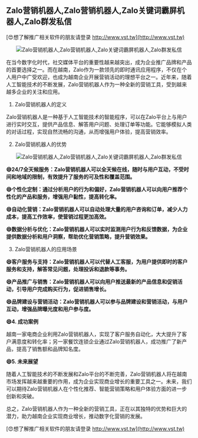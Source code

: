 ## **Zalo营销机器人,Zalo营销机器人,Zalo关键词霸屏机器人,Zalo群发私信**

[😍想了解推广相关软件的朋友请登录 http://www.vst.tw](http://www.vst.tw)

 <center><img src="https://vst.tw/MP4/tuiguang/png/0.png" alt="Zalo营销机器人,Zalo营销机器人,Zalo关键词霸屏机器人,Zalo群发私信"></center>

在当今数字化时代，社交媒体平台的重要性越来越突出，成为企业推广品牌和产品的首要选择之一。而在越南，Zalo作为一款领先的即时通讯应用程序，不仅在个人用户中广受欢迎，也成为越南企业开展营销活动的理想平台之一。近年来，随着人工智能技术的不断发展，Zalo营销机器人作为一种全新的营销工具，受到越来越多企业的关注和应用。

1. Zalo营销机器人的定义

Zalo营销机器人是一种基于人工智能技术的智能程序，可以在Zalo平台上与用户进行实时交互，提供产品信息、解答用户问题、处理订单等功能。它能够模拟人类的对话过程，实现自然流畅的沟通，从而增强用户体验，提高营销效率。

2. Zalo营销机器人的优势

 <center><img src="https://vst.tw/MP4/tuiguang/png/7.png" alt="Zalo营销机器人,Zalo营销机器人,Zalo关键词霸屏机器人,Zalo群发私信"></center>

**😄24/7全天候服务：Zalo营销机器人可以全天候在线，随时与用户互动，不受时间和地域的限制，有效提升了服务的可及性和覆盖范围。**

**😄个性化定制：通过分析用户的行为和偏好，Zalo营销机器人可以向用户推荐个性化的产品和服务，增强用户黏性，提高转化率。**

**😄自动化营销：Zalo营销机器人可以自动处理大量的用户咨询和订单，减少人力成本，提高工作效率，使营销过程更加高效。**

**😄数据分析与优化：Zalo营销机器人可以实时监测用户行为和反馈数据，为企业提供数据分析和用户洞察，帮助优化营销策略，提升营销效果。**

3. Zalo营销机器人的应用场景

**😄客户服务与支持：Zalo营销机器人可以代替人工客服，为用户提供即时的客户服务和支持，解答常见问题，处理投诉和退款等事务。**

**😄产品推广与销售：Zalo营销机器人可以向用户推送最新的产品信息和促销活动，引导用户完成购买行为，促进销售增长。**

**😄品牌建设与营销活动：Zalo营销机器人可以参与品牌建设和营销活动，与用户互动，增强品牌曝光度和用户参与度。**

**😄4. 成功案例**

越南一家电商企业利用Zalo营销机器人，实现了客户服务自动化，大大提升了客户满意度和转化率；另一家餐饮连锁企业通过Zalo营销机器人，成功推广了新产品，提高了销售额和品牌知名度。

**😄5. 未来展望**

随着人工智能技术的不断发展和Zalo平台的不断完善，Zalo营销机器人将在越南市场发挥越来越重要的作用，成为企业实现商业增长的重要工具之一。未来，我们可以期待Zalo营销机器人在个性化推荐、智能营销策略和用户体验方面的进一步创新和突破。

总之，Zalo营销机器人作为一种全新的营销工具，正在以其独特的优势和巨大的潜力，助力越南企业实现商业增长，推动数字化营销的发展。

[😍想了解推广相关软件的朋友请登录 http://www.vst.tw](http://www.vst.tw)



